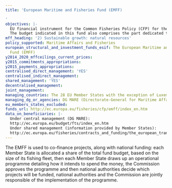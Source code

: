```yaml
---
title: 'European Maritime and Fisheries Fund (EMFF)

'
objectives: |-
  EU financial instrument for the Common Fisheries Policy (CFP) for the period 2014/2020. Previous funds were: the Financial Instrument for Fisheries Guidance (FIFG) for the period 1996/2006 and the European Fisheries Fund (EFF) for the period 2007/2013.
  The budget indicated in this fund also comprises the part dedicated to sustainable fisheries partnership agreements with third countries.
mff_heading: '2) Sustainable growth: natural resources'
policy_supported: Maritime Affairs and Fisheries
european_structural_and_investment_funds_esif: The European Maritime and Fisheries
  Fund (EMFF)
y2014_2020_mffceilings_current_prices: 
y2015_commitments_appropriations: 
y2015_payments_appropriations: 
centralised_direct_management: 'YES'
centralised_indirect_management: 
shared_management: 'YES'
decentralised_management: 
joint_management: 
managing_countries: The 28 EU Member States with the exception of Luxembourg
managing_dg_or_agencies: DG MARE (Directorate-General for Maritime Affairs and Fisheries)
eu_members_states_excluded: 
funds_url: http://ec.europa.eu/fisheries/cfp/emff/index_en.htm
data_on_beneficiaries: |-
  Under central management (DG MARE):
  http://ec.europa.eu/budget/fts/index_en.htm
  Under shared management (information provided by Member States):
  http://ec.europa.eu/fisheries/contracts_and_funding/the_european_transparency_initiative/index_en.htm
---
```

The EMFF is used to co-finance projects, along with national funding: each Member State is allocated a share of the total fund budget, based on the size of its fishing fleet, then each Member State draws up an operational programme detailing how it intends to spend the money, the Commission approves the programme and then national authorities decide which projects will be funded, national authorities and the Commission are jointly responsible of the implementation of the programme.